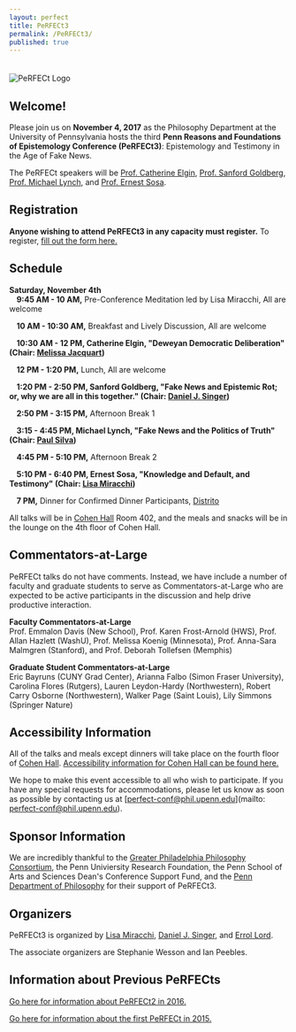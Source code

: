 ```yaml
---
layout: perfect
title: PeRFECt3
permalink: /PeRFECt3/
published: true
---
```

<img src="http://www.danieljsinger.com/images/PeRFECt3.png" alt="PeRFECt Logo" style="margin:20px 0px 0px">

## Welcome!

Please join us on **November 4, 2017** as the Philosophy Department at the University of Pennsylvania hosts the third **Penn Reasons and Foundations of Epistemology Conference (PeRFECt3)**: Epistemology and Testimony in the Age of Fake News.

The PeRFECt speakers will be [Prof. Catherine Elgin](http://elgin.harvard.edu/), [Prof. Sanford Goldberg](http://www.philosophy.northwestern.edu/people/continuing-faculty/goldberg-sanford.html), [Prof. Michael Lynch](http://michael-lynch.philosophy.uconn.edu/), and [Prof. Ernest Sosa](http://www.ernestsosa.com/). 


## Registration
**Anyone wishing to attend PeRFECt3 in any capacity must register.**  To register, [fill out the form here.](https://goo.gl/forms/dkfK8SyWV2qill8z1)


## Schedule
**Saturday, November 4th**  
**&nbsp;&nbsp;&nbsp;&nbsp;9:45 AM - 10 AM,** Pre-Conference Meditation led by Lisa Miracchi, All are welcome

**&nbsp;&nbsp;&nbsp;&nbsp;10 AM - 10:30 AM,** Breakfast and Lively Discussion, All are welcome

**&nbsp;&nbsp;&nbsp;&nbsp;10:30 AM - 12 PM, Catherine Elgin, "Deweyan Democratic Deliberation" (Chair: [Melissa Jacquart](http://www.melissajacquart.com))**

**&nbsp;&nbsp;&nbsp;&nbsp;12 PM - 1:20 PM,** Lunch, All are welcome

**&nbsp;&nbsp;&nbsp;&nbsp;1:20 PM - 2:50 PM, Sanford Goldberg, "Fake News and Epistemic Rot; or, why we are all in this together." (Chair: [Daniel J. Singer](http://www.danieljsinger.com))**
 
**&nbsp;&nbsp;&nbsp;&nbsp;2:50 PM - 3:15 PM,** Afternoon Break 1  

**&nbsp;&nbsp;&nbsp;&nbsp;3:15 - 4:45 PM, Michael Lynch, "Fake News and the Politics of Truth" (Chair: [Paul Silva](https://paulsilvajr.com/))**  

**&nbsp;&nbsp;&nbsp;&nbsp;4:45 PM - 5:10 PM,** Afternoon Break 2  

**&nbsp;&nbsp;&nbsp;&nbsp;5:10 PM - 6:40 PM, Ernest Sosa, "Knowledge and Default, and Testimony" (Chair: [Lisa Miracchi](http://www.lisamiracchi.com/))**   

**&nbsp;&nbsp;&nbsp;&nbsp;7 PM,** Dinner for Confirmed Dinner Participants, [Distrito](http://philadelphia.distritorestaurant.com/)

All talks will be in [Cohen Hall](http://www.facilities.upenn.edu/maps/locations/cohen-hall-claudia) Room 402, and the meals and snacks will be in the lounge on the 4th floor of Cohen Hall.

## Commentators-at-Large
PeRFECt talks do not have comments.  Instead, we have include a number of faculty and graduate students to serve as Commentators-at-Large who are expected to be active participants in the discussion and help drive productive interaction.

**Faculty Commentators-at-Large**  
Prof. Emmalon Davis (New School), Prof. Karen Frost-Arnold (HWS), Prof. Allan Hazlett (WashU), Prof. Melissa Koenig (Minnesota), Prof. Anna-Sara Malmgren (Stanford), and Prof. Deborah Tollefsen (Memphis)

**Graduate Student Commentators-at-Large**  
Eric Bayruns (CUNY Grad Center), Arianna Falbo (Simon Fraser University), Carolina Flores (Rutgers), Lauren Leydon-Hardy (Northwestern), Robert Carry Osborne (Northwestern), Walker Page (Saint Louis), Lily Simmons (Springer Nature)

## Accessibility Information
All of the talks and meals except dinners will take place on the fourth floor of [Cohen Hall](http://www.facilities.upenn.edu/maps/locations/cohen-hall-claudia).  [Accessibility information for Cohen Hall can be found here.](http://www.facilities.upenn.edu/sites/default/files/pennaccess/PA0310-CohenHall.pdf)

We hope to make this event accessible to all who wish to participate.  If you have any special requests for accommodations, please let us know as soon as possible by contacting us at [perfect-conf@phil.upenn.edu](mailto: perfect-conf@phil.upenn.edu).

## Sponsor Information
We are incredibly thankful to the [Greater Philadelphia Philosophy Consortium](http://www.thegppc.org/), the Penn Univiersity Research Foundation, the Penn School of Arts and Sciences Dean's Conference Support Fund, and the [Penn Department of Philosophy](https://philosophy.sas.upenn.edu/) for their support of PeRFECt3.

## Organizers
PeRFECt3 is organized by [Lisa Miracchi](http://www.lisamiracchi.com), [Daniel J. Singer](http://www.danieljsinger.com/), and [Errol Lord](http://www.errol-lord.com/).

The associate organizers are Stephanie Wesson and Ian Peebles.

## Information about Previous PeRFECts
[Go here for information about PeRFECt2 in 2016.](http://www.danieljsinger.com/PeRFECt2/)

[Go here for information about the first PeRFECt in 2015.](http://www.phil.upenn.edu/~singerd/PeRFECt15.html)
